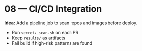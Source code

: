 # 08 — CI/CD Integration

**Idea:** Add a pipeline job to scan repos and images before deploy.

- Run `secrets_scan.sh` on each PR
- Keep `results/` as artifacts
- Fail build if high-risk patterns are found

